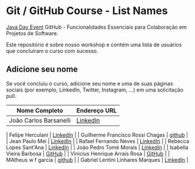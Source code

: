 # Git / GitHub Course - List Names

[Java Day Event](https://javanoroeste.com.br/javanoroeste/javaday_riopreto/) GitHub - Funcionalidades Essenciais para Colaboração em Projetos de Software.

Este repositório é sobre nosso workshop e contém uma lista de usuários que concluíram o curso com sucesso.

## Adicione seu nome

Se você concluiu o curso, adicione seu nome e uma de suas páginas sociais (por exemplo, LinkedIn, Twitter, Instagram, ...) em uma solicitação pull.

|Nome Completo| Endereço URL | 
|--|--| 
| João Carlos Barsanelli | [LinkedIn](https://www.linkedin.com/in/joão-carlos-barsanelli) |

| Felipe Herculani | [LinkedIn](https://www.linkedin.com/in/felipe-pontes-3145b025b) |
| Guilherme Francisco Rossi Chagas | [github](https://github.com/GuilhermeFranci) |
| Jean Paulo Mei | [LinkedIn](https://br.linkedin.com/in/jean-paulo-mei-a42056137) |
| Rafael Fernando Neves | [LinkedIn](https://www.linkedin.com/in/rafael-neves-774251150/) |
| Rebecca Lopes Sant'Ana | [LinkedIn](https://www.linkedin.com/in/rebecca-santana-767440194/) |
| João Pedro Tomé Morais | [LinkedIn](https://br.linkedin.com/in/jo%C3%A3o-pedro-tom%C3%A9-morais-2ba369290) |
| Isabella Vieira Barbosa | [GitHub](https://github.com/Bella5900g/) |
| Vinicius Henrique Arrais Rosa | [GitHub](https://github.com/Vinicius-vhar) | 
| MAtheus w f garcia | [github](https://github.com/Mgarcia0029) |
| Gabriel Lentini Linhares Marques | [LinkedIn](https://www.linkedin.com/in/Gabriel-Lentini) |

